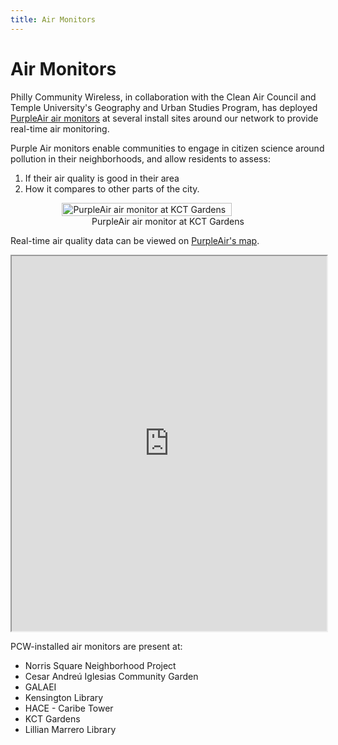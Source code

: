 ```yaml
---
title: Air Monitors
---
```


# Air Monitors
Philly Community Wireless, in collaboration with the Clean Air Council and Temple University's Geography and Urban Studies Program, has deployed [PurpleAir air monitors](https://www2.purpleair.com/) at several install sites around our network to provide real-time air monitoring.  

Purple Air monitors enable communities to engage in citizen science around pollution in their neighborhoods, and allow residents to assess:

1. If their air quality is good in their area
2. How it compares to other parts of the city.


<figure style="display: flex; align-items: center; flex-direction: column;">
    <img src="../../assets/images/installations/airmonitors/am5.jpg"
         alt="PurpleAir air monitor at KCT Gardens"
         style="width: 80%; height: 50%;">
    <figcaption>PurpleAir air monitor at KCT Gardens</figcaption>
</figure>

Real-time air quality data can be viewed on [PurpleAir's map](https://map.purpleair.com/). 

<div>
  <iframe style="width:100%; height: 600px" src="https://map.purpleair.com/1/mAQI/a10/p604800/cC0#13.2/39.99071/-75.12142"></iframe>
</div>

PCW-installed air monitors are present at:

* Norris Square Neighborhood Project
* Cesar Andreú Iglesias Community Garden 
* GALAEI 
* Kensington Library 
* HACE - Caribe Tower
* KCT Gardens
* Lillian Marrero Library